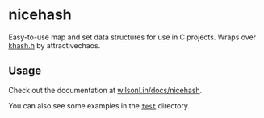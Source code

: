# nicehash

Easy-to-use map and set data structures for use in C projects.
Wraps over [khash.h](https://github.com/attractivechaos/klib/blob/master/khash.h) by attractivechaos.

## Usage

Check out the documentation at [wilsonl.in/docs/nicehash](https://wilsonl.in/docs/nicehash/).

You can also see some examples in the [`test`](src/test/c) directory.
